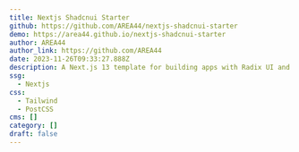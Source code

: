 ```yaml
---
title: Nextjs Shadcnui Starter
github: https://github.com/AREA44/nextjs-shadcnui-starter
demo: https://area44.github.io/nextjs-shadcnui-starter
author: AREA44
author_link: https://github.com/AREA44
date: 2023-11-26T09:33:27.888Z
description: A Next.js 13 template for building apps with Radix UI and Tailwind CSS
ssg:
  - Nextjs
css:
  - Tailwind
  - PostCSS
cms: []
category: []
draft: false
---
```

